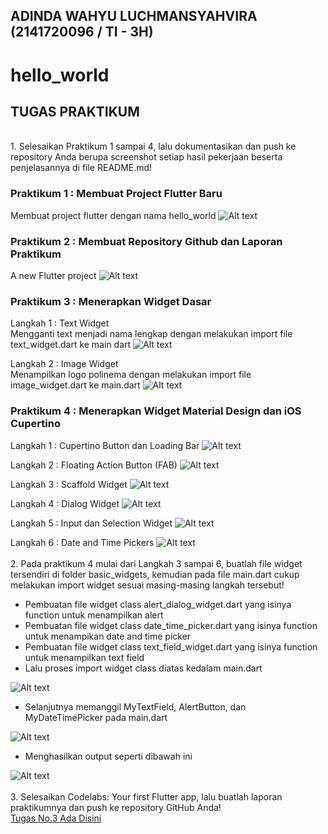 ## ADINDA WAHYU LUCHMANSYAHVIRA (2141720096 / TI - 3H)
# hello_world
## TUGAS PRAKTIKUM
<BR>
1. Selesaikan Praktikum 1 sampai 4, lalu dokumentasikan dan push ke repository Anda berupa screenshot setiap hasil pekerjaan beserta penjelasannya di file README.md!

### Praktikum 1 : Membuat Project Flutter Baru
Membuat project flutter dengan nama hello_world
![Alt text](images/prak1.png)
### Praktikum 2 : Membuat Repository Github dan Laporan Praktikum
A new Flutter project 
![Alt text](images/prak2.png)
### Praktikum 3 : Menerapkan Widget Dasar
Langkah 1 : Text Widget <br>
Mengganti text menjadi nama lengkap dengan melakukan import file text_widget.dart ke main dart
![Alt text](images/prak3.1.png)

Langkah 2 : Image Widget<br>
Menampilkan logo polinema dengan melakukan import file image_widget.dart ke main.dart 
![Alt text](images/prak3.2.png)

### Praktikum 4 : Menerapkan Widget Material Design dan iOS Cupertino
Langkah 1 : Cupertino Button dan Loading Bar
![Alt text](images/prak4.1.png)

Langkah 2 : Floating Action Button (FAB)
![Alt text](images/prak4.2.png)

Langkah 3 : Scaffold Widget
![Alt text](images/prak4.3.png)

Langkah 4 : Dialog Widget
![Alt text](images/prak4.4.png)

Langkah 5 : Input dan Selection Widget
![Alt text](images/prak4.5.png)

Langkah 6 : Date and Time Pickers
![Alt text](images/prak4.6.gif)
<br><br>
 2. Pada praktikum 4 mulai dari Langkah 3 sampai 6, buatlah file widget tersendiri di folder basic_widgets, kemudian pada file main.dart cukup melakukan import widget sesuai masing-masing langkah tersebut!
 - Pembuatan file widget class alert_dialog_widget.dart yang isinya function untuk menampilkan alert
 - Pembuatan file widget class date_time_picker.dart yang isinya function untuk menampikan date and time picker
 - Pembuatan file widget class text_field_widget.dart yang isinya function untuk menampilkan text field
 - Lalu proses import widget class diatas kedalam main.dart

 ![Alt text](images/tugas2.1.png)
 - Selanjutnya memanggil MyTextField, AlertButton, dan MyDateTimePicker pada main.dart
 
 ![Alt text](images/tugas2.2.png)
 - Menghasilkan output seperti dibawah ini
 
 ![Alt text](images/tugas2.gif)
<br><br>
 3. Selesaikan Codelabs: Your first Flutter app, lalu buatlah laporan praktikumnya dan push ke repository GitHub Anda!<br>
 [Tugas No.3 Ada Disini](https://github.com/adindasyv/2141720096-mobile-2023/tree/main/week-05/adinda_app)

